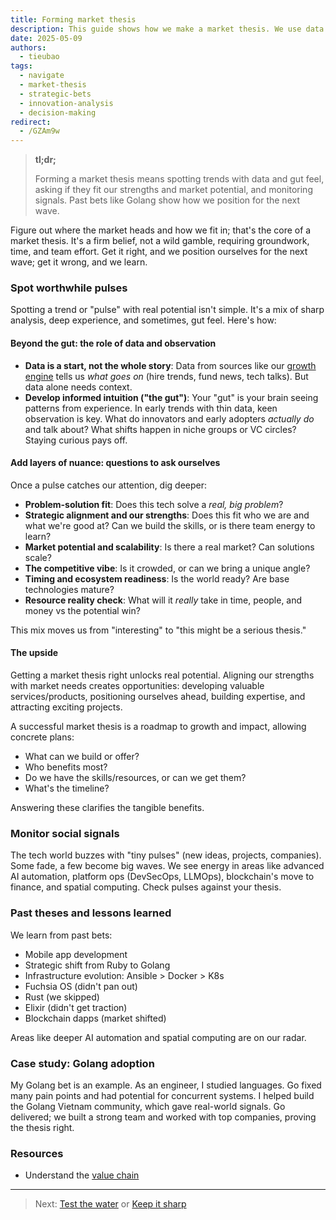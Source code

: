 ```yaml
---
title: Forming market thesis
description: This guide shows how we make a market thesis. We use data and our gut to find good tech trends and make smart bets that fit our team.
date: 2025-05-09
authors:
  - tieubao
tags:
  - navigate
  - market-thesis
  - strategic-bets
  - innovation-analysis
  - decision-making
redirect:
  - /GZAm9w
---
```


> **tl;dr;**
>
> Forming a market thesis means spotting trends with data and gut feel, asking if they fit our strengths and market potential, and monitoring signals. Past bets like Golang show how we position for the next wave.

Figure out where the market heads and how we fit in; that's the core of a market thesis. It's a firm belief, not a wild gamble, requiring groundwork, time, and team effort. Get it right, and we position ourselves for the next wave; get it wrong, and we learn.

### Spot worthwhile pulses

Spotting a trend or "pulse" with real potential isn't simple. It's a mix of sharp analysis, deep experience, and sometimes, gut feel. Here's how:

#### **Beyond the gut: the role of data and observation**

* **Data is a start, not the whole story**: Data from sources like our [growth engine](growth-engine.md) tells us *what goes on* (hire trends, fund news, tech talks). But data alone needs context.
* **Develop informed intuition ("the gut")**: Your "gut" is your brain seeing patterns from experience. In early trends with thin data, keen observation is key. What do innovators and early adopters *actually do* and talk about? What shifts happen in niche groups or VC circles? Staying curious pays off.

#### **Add layers of nuance: questions to ask ourselves**

Once a pulse catches our attention, dig deeper:

* **Problem-solution fit**: Does this tech solve a *real, big problem*?
* **Strategic alignment and our strengths**: Does this fit who we are and what we're good at? Can we build the skills, or is there team energy to learn?
* **Market potential and scalability**: Is there a real market? Can solutions scale?
* **The competitive vibe**: Is it crowded, or can we bring a unique angle?
* **Timing and ecosystem readiness**: Is the world ready? Are base technologies mature?
* **Resource reality check**: What will it *really* take in time, people, and money vs the potential win?

This mix moves us from "interesting" to "this might be a serious thesis."

#### **The upside**

Getting a market thesis right unlocks real potential. Aligning our strengths with market needs creates opportunities: developing valuable services/products, positioning ourselves ahead, building expertise, and attracting exciting projects.

A successful market thesis is a roadmap to growth and impact, allowing concrete plans:

* What can we build or offer?
* Who benefits most?
* Do we have the skills/resources, or can we get them?
* What's the timeline?

Answering these clarifies the tangible benefits.

### Monitor social signals

The tech world buzzes with "tiny pulses" (new ideas, projects, companies). Some fade, a few become big waves. We see energy in areas like advanced AI automation, platform ops (DevSecOps, LLMOps), blockchain's move to finance, and spatial computing. Check pulses against your thesis.

### Past theses and lessons learned

We learn from past bets:

* Mobile app development
* Strategic shift from Ruby to Golang
* Infrastructure evolution: Ansible > Docker > K8s
* Fuchsia OS (didn't pan out)
* Rust (we skipped)
* Elixir (didn't get traction)
* Blockchain dapps (market shifted)

Areas like deeper AI automation and spatial computing are on our radar.

### Case study: Golang adoption

My Golang bet is an example. As an engineer, I studied languages. Go fixed many pain points and had potential for concurrent systems. I helped build the Golang Vietnam community, which gave real-world signals. Go delivered; we built a strong team and worked with top companies, proving the thesis right.

### Resources

* Understand the [value chain](value-chain.md)

---

> Next: [Test the water](test-the-water.md) or [Keep it sharp](keep-sharp.md)

